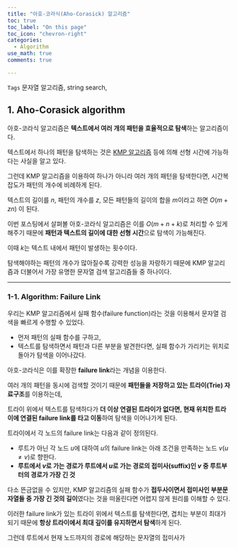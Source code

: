 ```yaml
---
title: "아호-코라식(Aho-Corasick) 알고리즘"
toc: true
toc_label: "On this page"
toc_icon: "chevron-right"
categories:    
  - Algorithm
use_math: true
comments: true

---
```


`Tags` 문자열 알고리즘, string search, 

## 1. Aho-Corasick algorithm

아호-코라식 알고리즘은 **텍스트에서 여러 개의 패턴을 효율적으로 탐색**하는 알고리즘이다.

텍스트에서 하나의 패턴을 탐색하는 것은 [KMP 알고리즘](https://damo1924.github.io/algorithm/KMPalgorithm/) 등에 의해 선형 시간에 가능하다는 사실을 알고 있다.

그런데 KMP 알고리즘을 이용하여 하나가 아니라 여러 개의 패턴을 탐색한다면, 시간복잡도가 패턴의 개수에 비례하게 된다.

텍스트의 길이를 $n$, 패턴의 개수를 $z$, 모든 패턴들의 길이의 합을 $m$이라고 하면 $O(m + zn)$ 이 된다.

이번 포스팅에서 살펴볼 아호-코라식 알고리즘은 이를 $O(m + n + k)$로 처리할 수 있게 해주기 때문에 **패턴과 텍스트의 길이에 대한 선형 시간**으로 탐색이 가능해진다.

이때 $k$는 텍스트 내에서 패턴이 발생하는 횟수이다.

탐색해야하는 패턴의 개수가 많아질수록 강력한 성능을 자랑하기 때문에 KMP 알고리즘과 더불어서 가장 유명한 문자열 검색 알고리즘들 중 하나이다.

---

### 1-1. Algorithm: Failure Link

우리는 KMP 알고리즘에서 실패 함수(failure function)라는 것을 이용해서 문자열 검색을 빠르게 수행할 수 있었다.

- 먼저 패턴의 실패 함수를 구하고,
- 텍스트를 탐색하면서 패턴과 다른 부분을 발견한다면, 실패 함수가 가리키는 위치로 돌아가 탐색을 이어나갔다.

아호-코라식은 이를 확장한 **failure link**라는 개념을 이용한다.

여러 개의 패턴을 동시에 검색할 것이기 때문에 **패턴들을 저장하고 있는 트라이(Trie) 자료구조**를 이용하는데,

트라이 위에서 텍스트를 탐색하다가 **더 이상 연결된 트라이가 없다면, 현재 위치한 트라이에 연결된 failure link를 타고 이동**하여 탐색을 이어나가게 된다.

트라이에서 각 노드의 failure link는 다음과 같이 정의된다.

- 루트가 아닌 각 노드 $u$에 대하여 $u$의 failure link는 아래 조건을 만족하는 노드 $v$($u \neq v$)로 향한다.
- **루트에서 $v$로 가는 경로가 루트에서 $u$로 가는 경로의 접미사(suffix)인 $v$ 중 루트부터의 경로가 가장 긴 것**

다소 뜬금없을 수 있지만, KMP 알고리즘의 실패 함수가 **접두사이면서 접미사인 부분문자열들 중 가장 긴 것의 길이**였다는 것을 떠올린다면 어렵지 않게 원리를 이해할 수 있다.

이러한 failure link가 있는 트라이 위에서 텍스트를 탐색한다면, 겹치는 부분이 최대가 되기 때문에 **항상 트라이에서 최대 깊이를 유지하면서 탐색**하게 된다.

그런데 루트에서 현재 노드까지의 경로에 해당하는 문자열의 접미사가 








